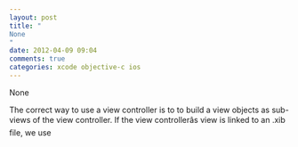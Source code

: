 ```yaml
---
layout: post
title: "
None
"
date: 2012-04-09 09:04
comments: true
categories: xcode objective-c ios
---
```


None


The correct way to use a view controller is to to build a view objects as sub-views of the view controller. If the view controllerâs view is linked to an .xib file, we use 

